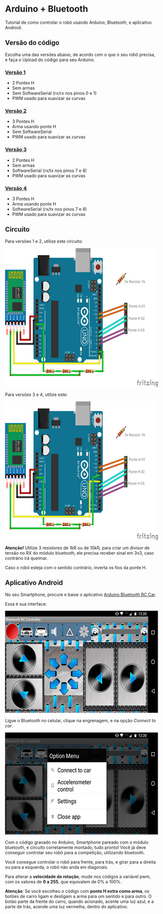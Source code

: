 # Arduino + Bluetooth

Tutorial de como controlar o robô usando Arduino, Bluetooth, e aplicativo Android.

## Versão do código

Escolha uma das versões abaixo, de acordo com o que o seu robô precisa, e faça o Upload do código para seu Arduino.

### [Versão 1](/ver01/ver01.ino)
- 2 Pontes H
- Sem armas
- Sem SoftwareSerial (rx/rx nos pinos 0 e 1)
- PWM usado para suavizar as curvas

### [Versão 2](/ver02/ver02.ino)
- 3 Pontes H
- Arma usando ponte H
- Sem SoftwareSerial
- PWM usado para suavizar as curvas

### [Versão 3](/ver03/ver03.ino)
- 2 Pontes H
- Sem armas
- SoftwareSerial (rx/tx nos pinos 7 e 8)
- PWM usado para suavizar as curvas

### [Versão 4](/ver04/ver04.ino)
- 3 Pontes H
- Arma usando ponte H
- SoftwareSerial (rx/tx nos pinos 7 e 8)
- PWM usado para suavizar as curvas

## Circuito

Para versões 1 e 2, utilize este circuito:
<p align="center">
  <img src="https://raw.githubusercontent.com/RobotFC/ArduinoBluetooth/master/static/03.png" width="598" height="457"/>
</p>

Para versões 3 e 4, utilize este:
<p align="center">
  <img src="https://raw.githubusercontent.com/RobotFC/ArduinoBluetooth/master/static/04.png" width="598" height="457"/>
</p>

**Atenção!** Utilize 3 resistores de 1kR ou de 10kR, para criar um divisor de tensão no RX do módulo bluetooth, ele precisa receber sinal em 3v3, caso contrário irá queimar.

Caso o robô esteja com o sentido contrário, inverta os fios da ponte H.

## Aplicativo Android

No seu Smartphone, procure e baixe o aplicativo [Arduino Bluetooth RC Car](https://play.google.com/store/apps/details?id=braulio.calle.bluetoothRCcontroller).

Essa é sua interface:
<p align="center">
  <img src="https://raw.githubusercontent.com/RobotFC/ArduinoBluetooth/master/static/01.jpg" width="598" height="336"/>
</p>

Ligue o Bluetooth no celular, clique na engrenagem, e na opção *Connect to car*. 
<p align="center">
  <img src="https://raw.githubusercontent.com/RobotFC/ArduinoBluetooth/master/static/02.jpg" width="598" height="336"/>
</p>

Com o código gravado no Arduino, Smartphone pareado com o módulo bluetooth, e circuito corretamente montado, tudo pronto! Você já deve conseguir controlar seu robô para a competição, utilizando bluetooth.

Você consegue controlar o robô para frente, para trás, e girar para a direita ou para a esquerda, o robô não anda em diagonais.

Para alterar a **velocidade da rotação**, mude nos códigos a variável pwm, com os valores de **0 a 255**, que equivalem de 0% a 100%.

**Atenção**: Se você escolheu o código com **ponte H extra como arma**, os botões de carro ligam e desligam a arma para um sentido e para outro. O botão parte da frente do carro, quando acionado, acente uma luz azul, e a parte de trás, acende uma luz vermelha, dentro do aplicativo.
